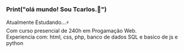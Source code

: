### Print("olá mundo! Sou Tcarlos.👋") 
Atualmente Estudando...⚡ <br>
Com curso presencial de 240h em Progamação Web.<br>
Experiencia com: html, css, php, banco de dados SQL e basico de js e python<br>


<!--
**tcarlos11/tcarlos11** is a ✨ _special_ ✨ repository because its `README.md` (this file) appears on your GitHub profile.

Here are some ideas to get you started:

- 🔭 I’m currently working on ...
- 🌱 I’m currently learning ...
- 👯 I’m looking to collaborate on ...
- 🤔 I’m looking for help with ...
- 💬 Ask me about ...
- 📫 How to reach me: ...
- 😄 Pronouns: ...
- ⚡ Fun fact: ...
-->
